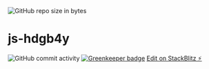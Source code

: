 <img alt="GitHub repo size in bytes" src="https://img.shields.io/github/repo-size/kcomain/js-api-sandbox.svg">

# js-hdgb4y

![GitHub commit activity](https://img.shields.io/github/commit-activity/y/kcomain/js-api-sandbox.svg)
[![Greenkeeper badge](https://badges.greenkeeper.io/kcomain/js-api-sandbox.svg)](https://greenkeeper.io/)
[Edit on StackBlitz ⚡️](https://stackblitz.com/edit/js-sandbox-api)
